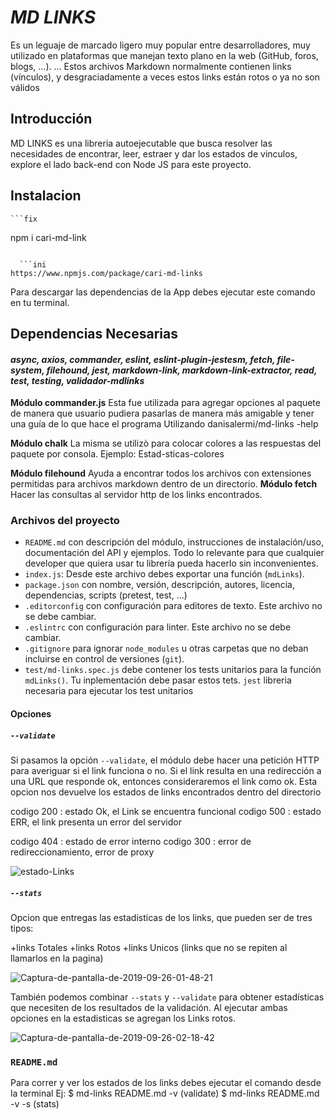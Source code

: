 # __***MD LINKS***__

Es un leguaje de marcado ligero muy popular entre desarrolladores, muy utilizado en  plataformas que manejan texto plano en la web (GitHub, foros, blogs, ...). ... Estos archivos Markdown normalmente contienen links (vínculos), y desgraciadamente a veces estos links están rotos o ya no son válidos

## Introducción
MD LINKS es una libreria autoejecutable que busca resolver las necesidades de encontrar, leer, estraer y dar los estados de vinculos, explore el lado back-end con Node JS para este proyecto.

## Instalacion 

    ```fix  
  npm i cari-md-link                        
  ```   
 
    ```ini
  https://www.npmjs.com/package/cari-md-links 
  ```


Para descargar las dependencias de la App debes ejecutar este comando en tu terminal. 

## Dependencias Necesarias 

#### *async,    axios,    commander,  eslint,    eslint-plugin-jestesm,    fetch,   file-system,   filehound,   jest, markdown-link,   markdown-link-extractor,   read,    test,    testing,    validador-mdlinks*

**Módulo commander.js** Esta fue utilizada para agregar opciones al paquete de manera que usuario pudiera pasarlas de manera más amigable y tener una guía de lo que hace el programa Utilizando danisalermi/md-links -help

**Módulo chalk** La misma se utilizò para colocar colores a las respuestas del paquete por consola. Ejemplo: Estad-sticas-colores

**Módulo filehound**  Ayuda a encontrar todos los archivos con extensiones permitidas para archivos markdown dentro de un directorio.
**Módulo fetch**  Hacer las consultas al servidor http de los links encontrados.


### Archivos del proyecto

- `README.md` con descripción del módulo, instrucciones de instalación/uso,
  documentación del API y ejemplos. Todo lo relevante para que cualquier
  developer que quiera usar tu librería pueda hacerlo sin inconvenientes.
- `index.js`: Desde este archivo debes exportar una función (`mdLinks`).
- `package.json` con nombre, versión, descripción, autores, licencia,
  dependencias, scripts (pretest, test, ...)
- `.editorconfig` con configuración para editores de texto. Este archivo no se
  debe cambiar.
- `.eslintrc` con configuración para linter. Este archivo no
  se debe cambiar.
- `.gitignore` para ignorar `node_modules` u otras carpetas que no deban
  incluirse en control de versiones (`git`).
- `test/md-links.spec.js` debe contener los tests unitarios para la función
  `mdLinks()`. Tu inplementación debe pasar estos tets.
  `jest` libreria necesaria para ejecutar los test unitarios


#### Opciones 
##### `--validate`

Si pasamos la opción `--validate`, el módulo debe hacer una petición HTTP para
averiguar si el link funciona o no. Si el link resulta en una redirección a una
URL que responde ok, entonces consideraremos el link como ok.
Esta opcion nos devuelve los estados de links encontrados dentro del directorio 
 
codigo 200 : estado Ok, el Link se encuentra funcional
codigo 500 : estado ERR, el link presenta un error del servidor 

codigo 404 : estado de error interno
codigo 300 : error de redireccionamiento, error de proxy

<img src="https://i.ibb.co/4tQyzWh/estado-Links.png" alt="estado-Links" border="0">

##### `--stats`
Opcion que entregas las estadisticas de los links, que pueden ser de tres tipos:

+links Totales 
+links Rotos 
+links Unicos (links que no se repiten al llamarlos en la pagina)


<img src="https://i.ibb.co/stckFvN/Captura-de-pantalla-de-2019-09-26-01-48-21.png" alt="Captura-de-pantalla-de-2019-09-26-01-48-21" border="0">



También podemos combinar `--stats` y `--validate` para obtener estadísticas que
necesiten de los resultados de la validación. Al ejecutar ambas opciones en la estadisticas se agregan los Links rotos.

<img src="https://i.ibb.co/r6ZPrVZ/Captura-de-pantalla-de-2019-09-26-02-18-42.png" alt="Captura-de-pantalla-de-2019-09-26-02-18-42" border="0">

### `README.md`

Para correr y ver los estados de los links debes ejecutar el comando desde la terminal 
Ej: $ md-links README.md -v (validate)
    $ md-links README.md -v -s (stats)



